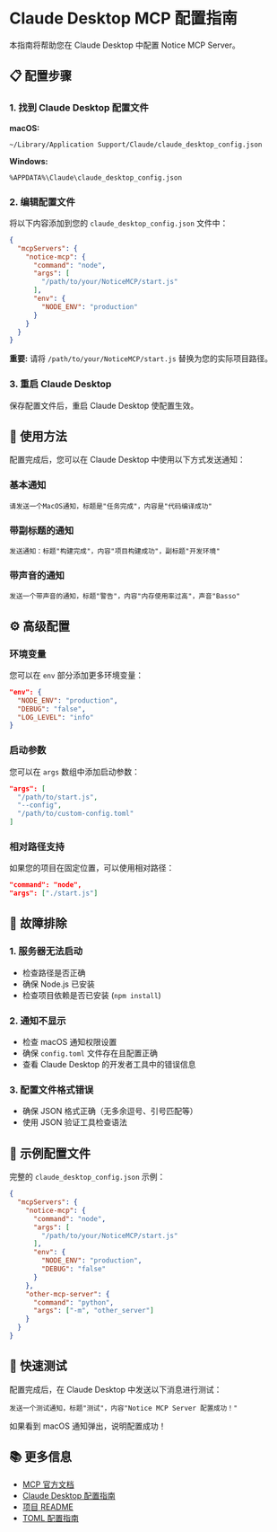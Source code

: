 # Claude Desktop MCP 配置指南

本指南将帮助您在 Claude Desktop 中配置 Notice MCP Server。

## 📋 配置步骤

### 1. 找到 Claude Desktop 配置文件

**macOS:**
```
~/Library/Application Support/Claude/claude_desktop_config.json
```

**Windows:**
```
%APPDATA%\Claude\claude_desktop_config.json
```

### 2. 编辑配置文件

将以下内容添加到您的 `claude_desktop_config.json` 文件中：

```json
{
  "mcpServers": {
    "notice-mcp": {
      "command": "node",
      "args": [
        "/path/to/your/NoticeMCP/start.js"
      ],
      "env": {
        "NODE_ENV": "production"
      }
    }
  }
}
```

**重要:** 请将 `/path/to/your/NoticeMCP/start.js` 替换为您的实际项目路径。

### 3. 重启 Claude Desktop

保存配置文件后，重启 Claude Desktop 使配置生效。

## 🚀 使用方法

配置完成后，您可以在 Claude Desktop 中使用以下方式发送通知：

### 基本通知
```
请发送一个MacOS通知，标题是"任务完成"，内容是"代码编译成功"
```

### 带副标题的通知
```
发送通知：标题"构建完成"，内容"项目构建成功"，副标题"开发环境"
```

### 带声音的通知
```
发送一个带声音的通知，标题"警告"，内容"内存使用率过高"，声音"Basso"
```

## ⚙️ 高级配置

### 环境变量

您可以在 `env` 部分添加更多环境变量：

```json
"env": {
  "NODE_ENV": "production",
  "DEBUG": "false",
  "LOG_LEVEL": "info"
}
```

### 启动参数

您可以在 `args` 数组中添加启动参数：

```json
"args": [
  "/path/to/start.js",
  "--config",
  "/path/to/custom-config.toml"
]
```

### 相对路径支持

如果您的项目在固定位置，可以使用相对路径：

```json
"command": "node",
"args": ["./start.js"]
```

## 🔧 故障排除

### 1. 服务器无法启动

- 检查路径是否正确
- 确保 Node.js 已安装
- 检查项目依赖是否已安装 (`npm install`)

### 2. 通知不显示

- 检查 macOS 通知权限设置
- 确保 `config.toml` 文件存在且配置正确
- 查看 Claude Desktop 的开发者工具中的错误信息

### 3. 配置文件格式错误

- 确保 JSON 格式正确（无多余逗号、引号匹配等）
- 使用 JSON 验证工具检查语法

## 📝 示例配置文件

完整的 `claude_desktop_config.json` 示例：

```json
{
  "mcpServers": {
    "notice-mcp": {
      "command": "node",
      "args": [
        "/path/to/your/NoticeMCP/start.js"
      ],
      "env": {
        "NODE_ENV": "production",
        "DEBUG": "false"
      }
    },
    "other-mcp-server": {
      "command": "python",
      "args": ["-m", "other_server"]
    }
  }
}
```

## 🎯 快速测试

配置完成后，在 Claude Desktop 中发送以下消息进行测试：

```
发送一个测试通知，标题"测试"，内容"Notice MCP Server 配置成功！"
```

如果看到 macOS 通知弹出，说明配置成功！

## 📚 更多信息

- [MCP 官方文档](https://modelcontextprotocol.io/)
- [Claude Desktop 配置指南](https://claude.ai/docs)
- [项目 README](./README.md)
- [TOML 配置指南](./TOML_CONFIG_GUIDE.md)